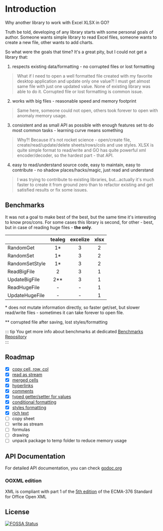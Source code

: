 # Introduction
Why another library to work with Excel XLSX in GO? 

Truth be told, developing of any library starts with some personal goals of author. Someone wants simple library to read Excel files, someone wants to create a new file, other wants to add charts. 

So what were the goals that time? It's a great pity, but I could not get a library that:

1) respects existing data/formatting - no corrupted files or lost formatting
> What if I need to open a well formatted file created with my favorite desktop application and update only one value?! I must get almost same file with just one updated value. None of existing library was able to do it. Corrupted file or lost formatting is common issue.

2) works with big files - reasonable speed and memory footprint
> Same here, someone could not open, others took forever to open with anomaly memory usage.

3) consistent and as small API as possible with enough features set to do most common tasks - learning curve means something 
> Why?! Because it's not rocket science - open/create file, create/read/update/delete sheets/rows/cols and use styles. XLSX is quite simple format to read/write and GO has quite powerful xml encoder/decoder, so the hardest part - that API. 

4) easy to read/understand source code, easy to maintain, easy to contribute - no shadow places/hacks/magic, just read and understand
> I was trying to contribute to existing libraries, but...actually it's much faster to create it from ground zero than to refactor existing and get satisfied results or fix some issues.

## Benchmarks
It was not a goal to make best of the best, but the same time it's interesting to know pros/cons. 
For some cases this library is second, for other - best, but in case of reading huge files - **the only**. 

|                | tealeg | excelize | xlsx |
|----------------|:------:|:--------:|:----:|
| RandomGet      |   1*   |     3    |   2  |
| RandomSet      |   1*   |     3    |   2  |
| RandomSetStyle |   1*   |     3    |   2  |
| ReadBigFile    |   2    |     3    |   1  |
| UpdateBigFile  |   2**  |     3    |   1  |
| ReadHugeFile   |   -    |     -    |   1  |
| UpdateHugeFile |   -    |     -    |   1  |

\* does not mutate information directly, so faster get/set, but slower read/write files - sometimes it can take forever to open file.

\** corrupted file after saving, lost styles/formatting

::: tip
You get more info about benchmarks at dedicated [Benchmarks Repository](https://github.com/plandem/xlsx-benchmarks)  
:::

## Roadmap
- [x] [copy cell, row, col](/guide/copy.md)
- [x] [read as stream](/guide/stream-read.md)
- [x] [merged cells](/guide/merged-cells.md)
- [x] [hyperlinks](/guide/hyperlinks.md)
- [x] [comments](/guide/comments.md)
- [x] [typed getter/setter for values](/guide/typed-values.md)
- [x] [conditional formatting](/guide/conditional-formatting.md)
- [x] [styles formatting](/guide/styles-formatting.md)
- [x] [rich text](/guide/rich-text.md)
- [ ] copy sheet
- [ ] write as stream
- [ ] formulas
- [ ] drawing
- [ ] unpack package to temp folder to reduce memory usage

## API Documentation
For detailed API documentation, you can check [godoc.org](https://godoc.org/github.com/plandem/xlsx)

### OOXML edition
XML is compliant with part 1 of the [5th edition](http://www.ecma-international.org/publications/standards/Ecma-376.htm) of the ECMA-376 Standard for Office Open XML

## License
[![FOSSA Status](https://app.fossa.io/api/projects/git%2Bgithub.com%2Fplandem%2Fxlsx.svg?type=large)](https://app.fossa.io/projects/git%2Bgithub.com%2Fplandem%2Fxlsx?ref=badge_large)

